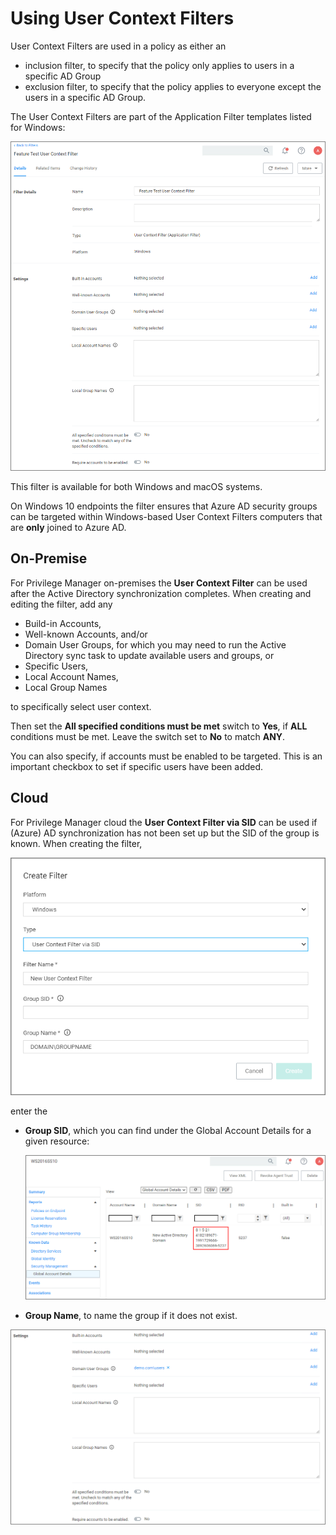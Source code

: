 [title]: # (User Context)
[tags]: # (sid, active directory, azure AD)
[priority]: # (2)
# Using User Context Filters

User Context Filters are used in a policy as either an

* inclusion filter,  to specify that the policy only applies to users in a specific AD Group
* exclusion filter, to specify that the policy applies to everyone except the users in a specific AD Group.

The User Context Filters are part of the Application Filter templates listed for Windows:

![User Context Filter templates](images/user_context.png "User Context Filter templates")

This filter is available for both Windows and macOS systems.

On Windows 10 endpoints the filter ensures that Azure AD security groups can be targeted within Windows-based User Context Filters computers that are __only__ joined to Azure AD.

## On-Premise

For Privilege Manager on-premises the __User Context Filter__ can be used after the Active Directory synchronization completes. When creating and editing the filter, add any 

* Build-in Accounts,
* Well-known Accounts, and/or
* Domain User Groups, for which you may need to run the Active Directory sync task to update available users and groups, or
* Specific Users,
* Local Account Names,
* Local Group Names

to specifically select user context.

Then set the __All specified conditions must be met__ switch to __Yes__, if __ALL__ conditions must be met. Leave the switch set to __No__ to match __ANY__.

You can also specify, if accounts must be enabled to be targeted. This is an important checkbox to set if specific users have been added.

## Cloud

For Privilege Manager cloud the __User Context Filter via SID__ can be used if (Azure) AD synchronization has not been set up but the SID of the group is known. When creating the filter, 

![Create User Context Filter via SID](images/user_context_2.png "Create User Context Filter via SID")

enter the

* __Group SID__, which you can find under the Global Account Details for a given resource:

  ![alt](images/global-acct-details.png "Global Account Details showing SID for selected resources")
* __Group Name__, to name the group if it does not exist.

![alt](images/user_context_1.png "User Context Filter via SID with Domain\Groupname specification")
